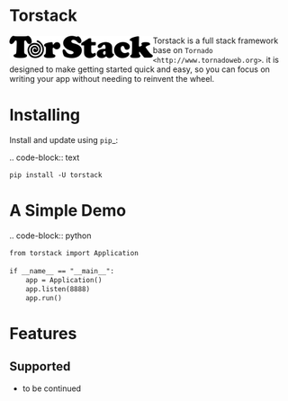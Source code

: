 # Torstack

<img src="docs/logo.svg" align="left" width=255 height=40> Torstack is a full stack framework base on `Tornado <http://www.tornadoweb.org>`. it is designed to make getting started quick and easy, so you can focus on writing your app without needing to reinvent the wheel.


# Installing

Install and update using `pip`_:

.. code-block:: text

    pip install -U torstack


# A Simple Demo

.. code-block:: python

    from torstack import Application

    if __name__ == "__main__":
        app = Application()
        app.listen(8888)
        app.run()

# Features

## Supported

* to be continued

